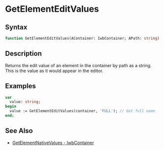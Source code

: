 # GetElementEditValues

## Syntax

```pascal
function GetElementEditValues(AContainer: IwbContainer; APath: string): string;
```

## Description

Returns the edit value of an element in the container by path as a string. This is the value as it would appear in the editor.

## Examples

```pascal
var
  value: string;
begin
  value := GetElementEditValues(container, 'FULL'); // Get full name
end;
```

## See Also

- [GetElementNativeValues - IwbContainer](IwbContainer_GetElementNativeValues.md)
